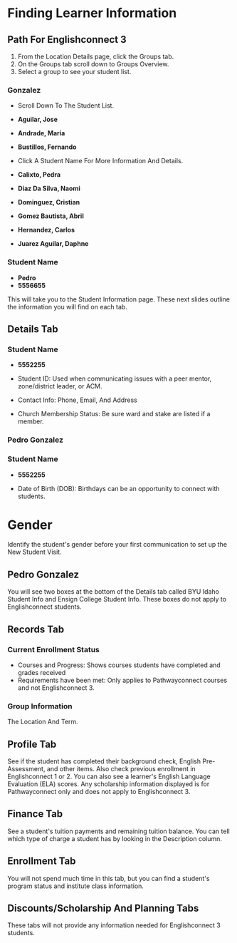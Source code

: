 # Finding Learner Information

## Path For Englishconnect 3

1. From the Location Details page, click the Groups tab.
2. On the Groups tab scroll down to Groups Overview.
3. Select a group to see your student list.

### Gonzalez

- Scroll Down To The Student List.

- **Aguilar, Jose**
- **Andrade, Maria**
- **Bustillos, Fernando**

- Click A Student Name For More Information And Details.

- **Calixto, Pedra**
- **Diaz Da Silva, Naomi**
- **Dominguez, Cristian**
- **Gomez Bautista, Abril**
- **Hernandez, Carlos**
- **Juarez Aguilar, Daphne**

### Student Name

- **Pedro**
- **5556655**

This will take you to the Student Information page. These next slides outline the information you will find on each tab.

## Details Tab

### Student Name

- **5552255**

- Student ID: Used when communicating issues with a peer mentor, zone/district leader, or ACM.

- Contact Info: Phone, Email, And Address

- Church Membership Status: Be sure ward and stake are listed if a member.

### Pedro Gonzalez

### Student Name

- **5552255**

- Date of Birth (DOB): Birthdays can be an opportunity to connect with students.

# Gender
Identify the student's gender before your first communication to set up the New Student Visit.

## Pedro Gonzalez
You will see two boxes at the bottom of the Details tab called BYU Idaho Student Info and Ensign College Student Info. These boxes do not apply to Englishconnect students.

## Records Tab

### Current Enrollment Status
- Courses and Progress: Shows courses students have completed and grades received
- Requirements have been met: Only applies to Pathwayconnect courses and not Englishconnect 3.

### Group Information
The Location And Term.

## Profile Tab
See if the student has completed their background check, English Pre-Assessment, and other items.
Also check previous enrollment in Englishconnect 1 or 2.
You can also see a learner's English Language Evaluation (ELA) scores.
Any scholarship information displayed is for Pathwayconnect only and does not apply to Englishconnect 3.

## Finance Tab
See a student's tuition payments and remaining tuition balance.
You can tell which type of charge a student has by looking in the Description column.

## Enrollment Tab
You will not spend much time in this tab, but you can find a student's program status and institute class information.

## Discounts/Scholarship And Planning Tabs
These tabs will not provide any information needed for Englishconnect 3 students.

